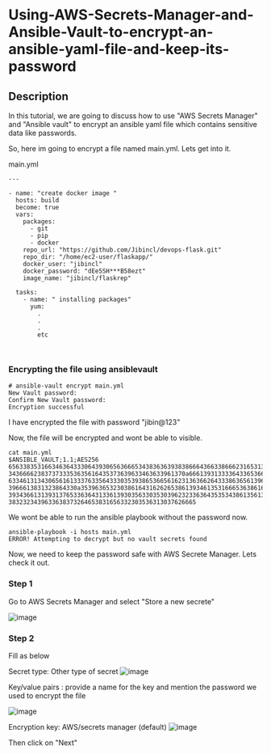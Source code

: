 # Using-AWS-Secrets-Manager-and-Ansible-Vault-to-encrypt-an-ansible-yaml-file-and-keep-its-password
 

## Description

In this tutorial, we are going to discuss how to use "AWS Secrets Manager" and "Ansible vault" to encrypt an ansible yaml file which contains sensitive data like passwords. 


So, here im going to encrypt a file named main.yml. Lets get into it.

main.yml

~~~
---

- name: "create docker image "
  hosts: build
  become: true
  vars:
    packages:
      - git
      - pip
      - docker
    repo_url: "https://github.com/Jibincl/devops-flask.git"
    repo_dir: "/home/ec2-user/flaskapp/"
    docker_user: "jibincl"
    docker_password: "dEe5SH***B58ezt"
    image_name: "jibincl/flaskrep"

  tasks:
    - name: " installing packages"
      yum:
        .
        .
        .
        etc
        
        
~~~

### Encrypting the file using ansiblevault

~~~
# ansible-vault encrypt main.yml
New Vault password:
Confirm New Vault password:
Encryption successful
~~~

I have encrypted the file with password "jibin@123"

Now, the file will be encrypted and wont be able to visible.

~~~
cat main.yml
$ANSIBLE_VAULT;1.1;AES256
65633835316634636433306439306563666534383636393838666436633866623165313735646231
3436666238373733353635616435373639633463633961370a666139313333643365366166653961
63346131343065616133376335643330353938653665616231363662643338636561396265656239
3966613831323864330a353963653230386164316262653861393461353166653638616139633230
39343661313931376533636431336139303563303530396232336364353534386135613164376564
3832323439633638373264653831656332303536313037626665
~~~

We wont be able to run the ansible playbook without the password now.

~~~
ansible-playbook -i hosts main.yml
ERROR! Attempting to decrypt but no vault secrets found
~~~

Now, we need to keep the password safe with AWS Secrete Manager. Lets check it out.

### Step 1

Go to AWS Secrets Manager and select "Store a new secrete"

![image](https://user-images.githubusercontent.com/100774483/165912163-77d9f883-8e01-4ce4-8ab6-0c3649edb87f.png)


### Step 2

Fill as below

Secret type: Other type of secret
![image](https://user-images.githubusercontent.com/100774483/165914151-6322bf3f-d054-4963-8a7b-32b9d98800b5.png)


Key/value pairs : provide a name for the key and mention the password we used to encrypt the file

![image](https://user-images.githubusercontent.com/100774483/165913459-5d849209-a560-4773-afda-07f37dd68720.png)


Encryption key: AWS/secrets manager (default)
![image](https://user-images.githubusercontent.com/100774483/165913516-22f09440-f0b9-4133-b1f9-60e099c868f2.png)


Then click on "Next"





